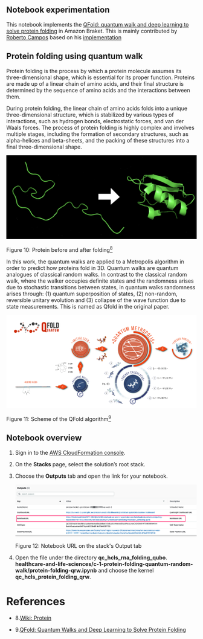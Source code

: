 ## Notebook experimentation

This notebook implements the [QFold: quantum walk and deep learning to solve protein folding](https://iopscience.iop.org/article/10.1088/2058-9565/ac4f2f) in
 Amazon Braket. This is mainly contributed by [Roberto Campos](https://github.com/roberCO) based on his [implementation](https://iopscience.iop.org/article/10.1088/2058-9565/ac4f2f)

## Protein folding using quantum walk

Protein folding is the process by which a protein molecule assumes its three-dimensional shape, which is essential for its proper function. Proteins are made up of a linear chain of amino acids, and their final structure is determined by the sequence of amino acids and the interactions between them.

During protein folding, the linear chain of amino acids folds into a unique three-dimensional structure, which is stabilized by various types of interactions, such as hydrogen bonds, electrostatic forces, and van der Waals forces. The process of protein folding is highly complex and involves multiple stages, including the formation of secondary structures, such as alpha-helices and beta-sheets, and the packing of these structures into a final three-dimensional shape.

![Protein](../../images/protein-folding.png)

Figure 10: Protein before and after folding[<sup>8</sup>](#wiki-protein)

In this work, the quantum walks are applied 
to a Metropolis algorithm in order to predict how proteins fold in 3D.
Quantum walks are quantum analogues of classical random walks. In contrast to the classical random walk, where the walker occupies definite states and the randomness arises due to stochastic transitions between states, in quantum walks randomness arises through: (1) quantum superposition of states, (2) non-random, reversible unitary evolution and (3) collapse of the wave function due to state measurements. This is named as Qfold in the original paper.

![Qfold](../../images/qfold.png)

Figure 11: Scheme of the QFold algorithm[<sup>9</sup>](#qfold)



## Notebook overview

1. Sign in to the [AWS CloudFormation console](https://console.aws.amazon.com/cloudformation/home?). 
2. On the **Stacks** page, select the solution’s root stack. 
3. Choose the **Outputs** tab and open the link for your notebook.

    ![deployment output](../../images/deploy_output_notebook.png)

    Figure 12: Notebook URL on the stack's Output tab

4. Open the file under the directory **qc_hcls_rna_folding_qubo**.
**healthcare-and-life-sciences/c-1-protein-folding-quantum-random-walk/protein-folding-qrw.ipynb** and choose the kernel
**qc_hcls_protein_folding_qrw**.

# References
<div id='wiki-protein'></div>

- 8.[Wiki: Protein](https://en.wikipedia.org/wiki/Protein_folding)

- 9.[QFold: Quantum Walks and Deep Learning to Solve Protein Folding](https://iopscience.iop.org/article/10.1088/2058-9565/ac4f2f)